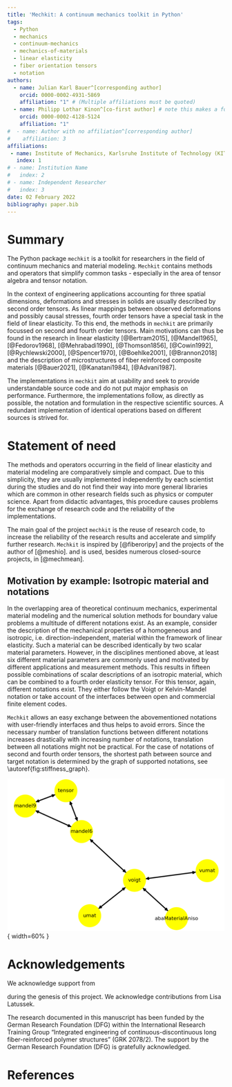 ```yaml
---
title: 'Mechkit: A continuum mechanics toolkit in Python'
tags:
  - Python
  - mechanics
  - continuum-mechanics
  - mechanics-of-materials
  - linear elasticity
  - fiber orientation tensors
  - notation
authors:
  - name: Julian Karl Bauer^[corresponding author]
    orcid: 0000-0002-4931-5869
    affiliation: "1" # (Multiple affiliations must be quoted)
  - name: Philipp Lothar Kinon^[co-first author] # note this makes a footnote saying 'co-first author', feel free to hand over this item to another auther
    orcid: 0000-0002-4128-5124
    affiliation: "1"
#  - name: Author with no affiliation^[corresponding author]
#    affiliation: 3
affiliations:
 - name: Institute of Mechanics, Karlsruhe Institute of Technology (KIT), Germany
   index: 1
# - name: Institution Name
#   index: 2
# - name: Independent Researcher
#   index: 3
date: 02 February 2022
bibliography: paper.bib
---
```


# Summary

The Python package `mechkit` is a toolkit for researchers
in the field of continuum mechanics and material modeling.
`Mechkit` contains methods and operators
that simplify common tasks - especially in the area of tensor algebra and tensor notation.

In the context of engineering applications accounting for three spatial dimensions, deformations and stresses in solids are
usually described by second order tensors.
As linear mappings between observed deformations and possibly causal stresses,
fourth order tensors have a special task in the field of linear elasticity.
To this end, the methods in `mechkit` are primarily focussed on second and fourth order tensors. Main motivations can thus be found in the research in
linear elasticity
[@Bertram2015], [@Mandel1965], [@Fedorov1968], [@Mehrabadi1990], [@Thomson1856],
[@Cowin1992], [@Rychlewski2000], [@Spencer1970], [@Boehlke2001], [@Brannon2018]
and the description of microstructures of fiber reinforced
composite materials
[@Bauer2021], [@Kanatani1984], [@Advani1987].

The implementations in `mechkit` aim at usability and seek to provide understandable source code
and do not put major emphasis on performance.
Furthermore, the implementations follow, as directly as possible,
the notation and formulation in the respective scientific sources.
A redundant implementation of identical operations based on different
sources is strived for.


# Statement of need

The methods and operators occurring in the field of linear elasticity and material modeling are
comparatively simple and compact.
Due to this simplicity, they are usually implemented independently by each scientist
during the studies and
do not find their way into more general libraries which are common in other research fields such as physics or computer science.
Apart from didactic advantages, this procedure causes problems for
the exchange of research code and
the reliability of the implementations.

The main goal of the project `mechkit` is the reuse of research code,
to increase the reliability of the research results and
accelerate and simplify further research.
`Mechkit` is inspired by [@fiberoripy] and the projects of the author of [@meshio].
and is used, besides numerous closed-source projects, in
[@mechmean].

## Motivation by example: Isotropic material and notations

In the overlapping area of theoretical continuum mechanics, experimental
material modeling
and the numerical solution methods for boundary value problems
a multitude of different notations exist.
As an example, consider the description of the mechanical properties of a
homogeneous and isotropic, i.e. direction-independent, material within the framework of linear elasticity.
Such a material can be described identically by two scalar material parameters.
However, in the disciplines mentioned above, at least six different material parameters are commonly used
and motivated by different applications and measurement methods.
This results in fifteen possible combinations of scalar descriptions of an
isotropic material, which can be combined to a fourth order elasticity tensor.
For this tensor, again, different notations exist. They either follow the
Voigt or Kelvin-Mandel notation or take account of the interfaces between open and commercial finite element codes.

`Mechkit` allows an easy exchange between the abovementioned notations with user-friendly
interfaces and thus helps to avoid errors.
Since the necessary number of translation functions between different notations
increases drastically with increasing number of notations,
translation between all notations might not be practical.
For the case of notations of second and fourth order tensors,
the shortest path between source and target notation is determined by
the graph of supported notations, see \autoref{fig:stiffness_graph}.

![Currently supported notations of fourth order stiffness tensors.\label{fig:stiffness_graph}](stiffness_graph.png){ width=60% }


# Acknowledgements

We acknowledge support from
<?insert here after contacted?>
during the genesis of this project.
We acknowledge contributions from Lisa Latussek.

The research documented in this manuscript has been funded by the German Research Foundation (DFG) within the International Research Training Group “Integrated engineering of continuous-discontinuous long fiber-reinforced polymer structures” (GRK 2078/2). The support by the German Research Foundation (DFG) is gratefully acknowledged.

# References
